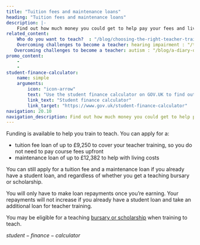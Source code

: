 ```yaml
---
title: "Tuition fees and maintenance loans"
heading: "Tuition fees and maintenance loans"
description: |-
    Find out how much money you could get to help pay your fees and living expenses while you train.
related_content:
    Who do you want to teach?  : "/blog/choosing-the-right-teacher-training-course-provider"
    Overcoming challenges to become a teacher: hearing impairment : "/train-to-be-a-teacher/get-school-experience"
   Overcoming challenges to become a teacher: autism : "/blog/a-diary-of-a-trainee-teacher"
promo_content:
    -
    -
student-finance-calculator:
    name: simple
    arguments:
        icon: "icon-arrow"
        text: "Use the student finance calculator on GOV.UK to find out how much funding you can get."
        link_text: "Student finance calculator"
        link_target: "https://www.gov.uk/student-finance-calculator"
navigation: 20.10
navigation_description: Find out how much money you could get to help pay your fees and living expenses while you train.
---
```


Funding is available to help you train to teach. You can apply for a:

- tuition fee loan of up to £9,250 to cover your teacher training, so you do not need to pay course fees upfront
- maintenance loan of up to £12,382 to help with living costs

You can still apply for a tuition fee and a maintenance loan if you already have a student loan, and regardless of whether you get a teaching bursary or scholarship.

You will only have to make loan repayments once you’re earning. Your repayments will not increase if you already have a student loan and take an additional loan for teacher training.

You may be eligible for a teaching [bursary or scholarship](/scholarships-and-bursaries) when training to teach.

$student-finance-calculator$